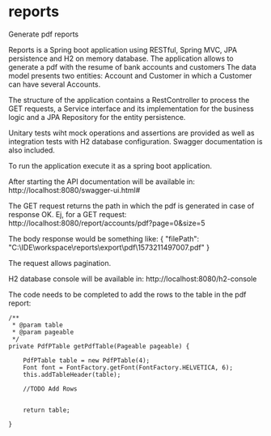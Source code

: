 # reports
Generate pdf reports

Reports is a Spring boot application using RESTful, Spring MVC, JPA persistence and H2 on memory database.
The application allows to generate a pdf with the resume of bank accounts and customers 
The data model presents two entities: Account and Customer in which a Customer can have several Accounts.

The structure of the application contains a RestController to process the GET requests, a Service interface and its implementation 
for the business logic and a JPA Repository for the entity persistence.

Unitary tests wiht mock operations and assertions are provided as well as integration tests with H2 database configuration.
Swagger documentation is also included.

To run the application execute it as a spring boot application.

After starting the API documentation will be available in: http://localhost:8080/swagger-ui.html#

The GET request returns the path in which the pdf is generated in case of response OK.
Ej, for a GET request:
http://localhost:8080/report/accounts/pdf?page=0&size=5

The body response would be something like: 
{
    "filePath": "C:\\IDE\\workspace\\reports\\export\\pdf\\1573211497007.pdf"
}

The request allows pagination.

H2 database console will be available in: http://localhost:8080/h2-console


The code needs to be completed to add the rows to the table in the pdf report:

	/**
	 * @param table
	 * @param pageable
	 */
	private PdfPTable getPdfTable(Pageable pageable) {
			
		PdfPTable table = new PdfPTable(4);
		Font font = FontFactory.getFont(FontFactory.HELVETICA, 6);
		this.addTableHeader(table);
		
		//TODO Add Rows

		
		return table;
		  
	}
